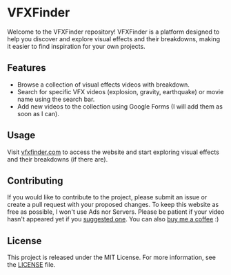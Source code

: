 # VFXFinder

Welcome to the VFXFinder repository! VFXFinder is a platform designed to help you discover and explore visual effects and their breakdowns, making it easier to find inspiration for your own projects.

## Features

- Browse a collection of visual effects videos with breakdown.
- Search for specific VFX videos (explosion, gravity, earthquake) or movie name using the search bar.
- Add new videos to the collection using Google Forms (I will add them as soon as I can).

## Usage

Visit [vfxfinder.com](https://vfxfinder.com) to access the website and start exploring visual effects and their breakdowns (if there are).

## Contributing

If you would like to contribute to the project, please submit an issue or create a pull request with your proposed changes.
To keep this website as free as possible, I won't use Ads nor Servers.
Please be patient if your video hasn't appeared yet if you [suggested one](https://vfxfinder.com/add-video.html).
You can also [buy me a coffee](https://www.buymeacoffee.com/eliaswillnat) :)

## License

This project is released under the MIT License. For more information, see the [LICENSE](LICENSE) file.
